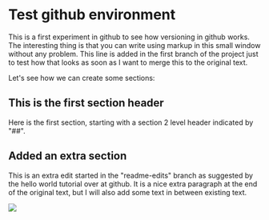 # Test github environment
This is a first experiment in github to see how versioning in github works. The interesting thing is that you can write using markup in this small window without any problem. 
This line is added in the first branch of the project just to test how that looks as soon as I want to merge this to the original text. 

Let's see how we can create some sections:

## This is the first section header
Here is the first section, starting with a section 2 level header indicated by "##". 

## Added an extra section
This is an extra edit started in the "readme-edits" branch as suggested by the hello world tutorial over at github. It is a nice extra paragraph at the end of the original text, but I will also add some text in between existing text. 

![](https://guides.github.com/activities/hello-world/branching.png)
